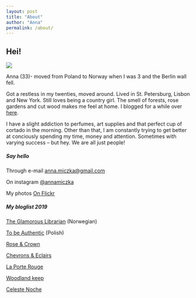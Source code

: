 ```yaml
---
layout: post
title: "About"
author: "Anna"
permalink: /about/
---
```


## Hei!

<img border="0" src="https://live.staticflickr.com/8537/29619836441_0ffaed87e5_c.jpg">


Anna (33)- moved from Poland to Norway when I was 3 and the Berlin wall fell.

Got a restless in my twenties, moved around. Lived in St. Petersburg, Lisbon and New York. Still loves being a country girl. The smell of forests, rose gardens and cut wood makes me feel at home. I blogged for a while over [here](https://librasmoments.blogspot.com/).

I have a slight addiction to perfumes, art supplies and that perfect cup of cortado in the morning. Other than that, I am constantly trying to get better at conciously spending my time, money and attention. Sometimes with varying success – but hey. We are all just people!


##### Say hello 


Through e-mail
[anna.miczka@gmail.com](mailto:anna.miczka@gmail.com?Subject=Hei%20) 

On instagram
[@annamiczka](https://www.instagram.com/annamiczka/) 

My photos 
[On Flickr](https://www.flickr.com/people/halinakema/) 


##### My bloglist 2019


[The Glamorous Librarian](http://glambibliotekaren.blogspot.com/) (Norwegian)

[To be Authentic](http://tobeauthentic-aga.blogspot.com/) (Polish)

[Rose & Crown](http://rosencrown.blogspot.com/)

[Chevrons & Eclairs](https://www.chevronsandeclairs.com/)

[La Porte Rouge](http://laporterouge.blogspot.com/)

[Woodland keep](http://www.woodlandkeep.space/journal/)

[Celeste Noche](http://www.celestenoche.com/blog/)



